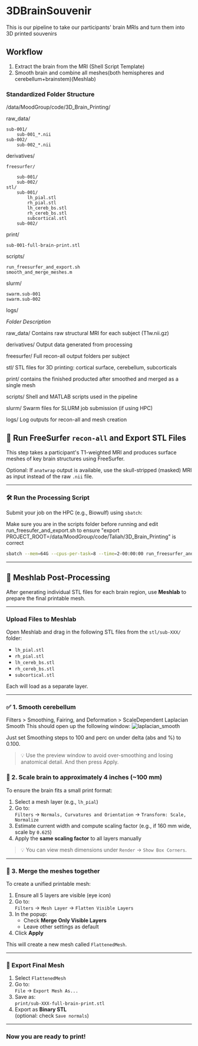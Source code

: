# 3DBrainSouvenir
This is our pipeline to take our participants' brain MRIs and turn them into 3D printed souvenirs 

## Workflow 
1. Extract the brain from the MRI (Shell Script Template)
2. Smooth brain and combine all meshes(both hemispheres and cerebellum+brainstem)(Meshlab)

### Standardized Folder Structure
/data/MoodGroup/code/3D_Brain_Printing/

raw_data/
    
	sub-001/
        sub-001_*.nii
    sub-002/
        sub-002_*.nii
    
derivatives/
    
	freesurfer/
       
		sub-001/
        sub-002/
    stl/
        sub-001/
            lh_pial.stl
            rh_pial.stl
            lh_cereb_bs.stl
            rh_cereb_bs.stl
            subcortical.stl
        sub-002/

 print/
 
 	sub-001-full-brain-print.stl

scripts/
   
	run_freesurfer_and_export.sh
    smooth_and_merge_meshes.m

slurm/
    
	swarm.sub-001
    swarm.sub-002

logs/

*Folder Description*

raw_data/	Contains raw structural MRI for each subject (T1w.nii.gz)

derivatives/	Output data generated from processing

freesurfer/	Full recon-all output folders per subject

stl/	STL files for 3D printing: cortical surface, cerebellum, subcorticals

print/ contains the finished producted after smoothed and merged as a single mesh

scripts/	Shell and MATLAB scripts used in the pipeline

slurm/	Swarm files for SLURM job submission (if using HPC)

logs/	Log outputs for recon-all and mesh creation

## 🧠 Run FreeSurfer `recon-all` and Export STL Files

This step takes a participant's T1-weighted MRI and produces surface meshes of key brain structures using FreeSurfer.

 Optional: If `anatwrap` output is available, use the skull-stripped (masked) MRI as input instead of the raw `.nii` file.

---

### 🛠️ Run the Processing Script

Submit your job on the HPC (e.g., Biowulf) using `sbatch`:

Make sure you are in the scripts folder before running and edit run_freesufer_and_export.sh to ensure "export PROJECT_ROOT=/data/MoodGroup/code/Taliah/3D_Brain_Printing" is correct

```bash
sbatch --mem=64G --cpus-per-task=8 --time=2-00:00:00 run_freesurfer_and_export.sh sub-001
``` 

--- 

## 🧠 Meshlab Post-Processing

After generating individual STL files for each brain region, use **Meshlab** to prepare the final printable mesh.

---

### Upload Files to Meshlab

Open Meshlab and drag in the following STL files from the `stl/sub-XXX/` folder:

- `lh_pial.stl`
- `rh_pial.stl`
- `lh_cereb_bs.stl`
- `rh_cereb_bs.stl`
- `subcortical.stl`

Each will load as a separate layer.

---

### ✅ 1. Smooth cerebellum 

Filters
    > Smoothing, Fairing, and Deformation
        > ScaleDependent Laplacian Smooth
This should open up the following window:
![laplacian_smooth](https://github.com/user-attachments/assets/4f5a3340-ce41-4d29-b26c-264ca1074990)

Just set Smoothing steps to 100 and perc on under delta (abs and %) to 0.100. 
> 💡 Use the preview window to avoid over-smoothing and losing anatomical detail.
And then press Apply. 

### 📏 2. Scale brain to approximately 4 inches (~100 mm)

To ensure the brain fits a small print format:

1. Select a mesh layer (e.g., `lh_pial`)
2. Go to:  
   `Filters` → `Normals, Curvatures and Orientation` → `Transform: Scale, Normalize`
3. Estimate current width and compute scaling factor (e.g., if 160 mm wide, scale by `0.625`)
4. Apply the **same scaling factor** to all layers manually

> 💡 You can view mesh dimensions under `Render` → `Show Box Corners`.

---

### 🔗 3. Merge the meshes together

To create a unified printable mesh:

1. Ensure all 5 layers are visible (eye icon)
2. Go to:  
   `Filters` → `Mesh Layer` → `Flatten Visible Layers`
3. In the popup:
   - Check **Merge Only Visible Layers**
   - Leave other settings as default
4. Click **Apply**

This will create a new mesh called `FlattenedMesh`.

---

### 💾 Export Final Mesh

1. Select `FlattenedMesh`
2. Go to:  
   `File` → `Export Mesh As...`
3. Save as:  
   `print/sub-XXX-full-brain-print.stl`
4. Export as **Binary STL**  
   (optional: check `Save normals`)

---

### Now you are ready to print!

